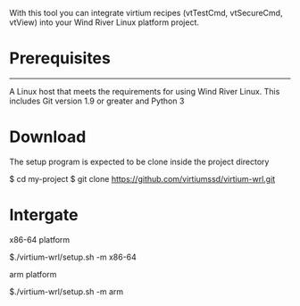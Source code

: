 With this tool you can integrate virtium recipes (vtTestCmd, vtSecureCmd, vtView) into your Wind River Linux platform project.

# Prerequisites
-------------

A Linux host that meets the requirements for using Wind River Linux. This includes Git version 1.9 or greater and Python 3

# Download
The setup program is expected to be clone inside the project directory

$ cd my-project
$ git clone https://github.com/virtiumssd/virtium-wrl.git

# Intergate
x86-64 platform

$./virtium-wrl/setup.sh -m x86-64

arm platform

$./virtium-wrl/setup.sh -m arm
